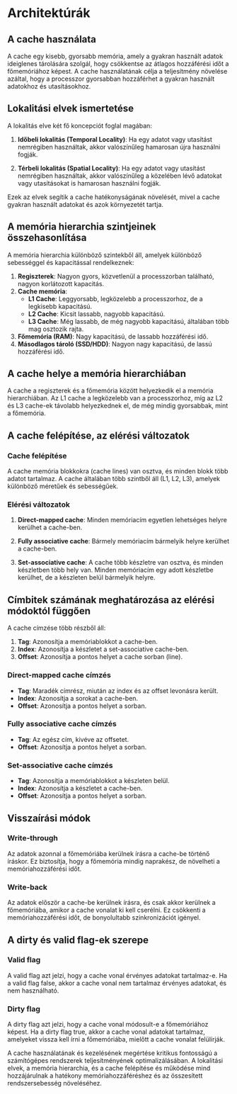 # Architektúrák

## A cache használata

A cache egy kisebb, gyorsabb memória, amely a gyakran használt adatok ideiglenes tárolására szolgál, hogy csökkentse az átlagos hozzáférési időt a főmemóriához képest. A cache használatának célja a teljesítmény növelése azáltal, hogy a processzor gyorsabban hozzáférhet a gyakran használt adatokhoz és utasításokhoz.

## Lokalitási elvek ismertetése

A lokalitás elve két fő koncepciót foglal magában:

1. **Időbeli lokalitás (Temporal Locality)**: Ha egy adatot vagy utasítást nemrégiben használtak, akkor valószínűleg hamarosan újra használni fogják.
   
2. **Térbeli lokalitás (Spatial Locality)**: Ha egy adatot vagy utasítást nemrégiben használtak, akkor valószínűleg a közelében lévő adatokat vagy utasításokat is hamarosan használni fogják.

Ezek az elvek segítik a cache hatékonyságának növelését, mivel a cache gyakran használt adatokat és azok környezetét tartja.

## A memória hierarchia szintjeinek összehasonlítása

A memória hierarchia különböző szintekből áll, amelyek különböző sebességgel és kapacitással rendelkeznek:

1. **Regiszterek**: Nagyon gyors, közvetlenül a processzorban található, nagyon korlátozott kapacitás.
2. **Cache memória**:
   - **L1 Cache**: Leggyorsabb, legközelebb a processzorhoz, de a legkisebb kapacitású.
   - **L2 Cache**: Kicsit lassabb, nagyobb kapacitású.
   - **L3 Cache**: Még lassabb, de még nagyobb kapacitású, általában több mag osztozik rajta.
3. **Főmemória (RAM)**: Nagy kapacitású, de lassabb hozzáférési idő.
4. **Másodlagos tároló (SSD/HDD)**: Nagyon nagy kapacitású, de lassú hozzáférési idő.

## A cache helye a memória hierarchiában

A cache a regiszterek és a főmemória között helyezkedik el a memória hierarchiában. Az L1 cache a legközelebb van a processzorhoz, míg az L2 és L3 cache-ek távolabb helyezkednek el, de még mindig gyorsabbak, mint a főmemória.

## A cache felépítése, az elérési változatok

### Cache felépítése

A cache memória blokkokra (cache lines) van osztva, és minden blokk több adatot tartalmaz. A cache általában több szintből áll (L1, L2, L3), amelyek különböző méretűek és sebességűek.

### Elérési változatok

1. **Direct-mapped cache**: Minden memóriacím egyetlen lehetséges helyre kerülhet a cache-ben.
   
2. **Fully associative cache**: Bármely memóriacím bármelyik helyre kerülhet a cache-ben.

3. **Set-associative cache**: A cache több készletre van osztva, és minden készletben több hely van. Minden memóriacím egy adott készletbe kerülhet, de a készleten belül bármelyik helyre.

## Címbitek számának meghatározása az elérési módoktól függően

A cache címzése több részből áll:

1. **Tag**: Azonosítja a memóriablokkot a cache-ben.
2. **Index**: Azonosítja a készletet a set-associative cache-ben.
3. **Offset**: Azonosítja a pontos helyet a cache sorban (line).

### Direct-mapped cache címzés

- **Tag**: Maradék címrész, miután az index és az offset levonásra került.
- **Index**: Azonosítja a sorokat a cache-ben.
- **Offset**: Azonosítja a pontos helyet a sorban.

### Fully associative cache címzés

- **Tag**: Az egész cím, kivéve az offsetet.
- **Offset**: Azonosítja a pontos helyet a sorban.

### Set-associative cache címzés

- **Tag**: Azonosítja a memóriablokkot a készleten belül.
- **Index**: Azonosítja a készletet a cache-ben.
- **Offset**: Azonosítja a pontos helyet a sorban.

## Visszaírási módok

### Write-through

Az adatok azonnal a főmemóriába kerülnek írásra a cache-be történő íráskor. Ez biztosítja, hogy a főmemória mindig naprakész, de növelheti a memóriahozzáférési időt.

### Write-back

Az adatok először a cache-be kerülnek írásra, és csak akkor kerülnek a főmemóriába, amikor a cache vonalat ki kell cserélni. Ez csökkenti a memóriahozzáférési időt, de bonyolultabb szinkronizációt igényel.

## A dirty és valid flag-ek szerepe

### Valid flag

A valid flag azt jelzi, hogy a cache vonal érvényes adatokat tartalmaz-e. Ha a valid flag false, akkor a cache vonal nem tartalmaz érvényes adatokat, és nem használható.

### Dirty flag

A dirty flag azt jelzi, hogy a cache vonal módosult-e a főmemóriához képest. Ha a dirty flag true, akkor a cache vonal adatokat tartalmaz, amelyeket vissza kell írni a főmemóriába, mielőtt a cache vonalat felülírják.

A cache használatának és kezelésének megértése kritikus fontosságú a számítógépes rendszerek teljesítményének optimalizálásában. A lokalitási elvek, a memória hierarchia, és a cache felépítése és működése mind hozzájárulnak a hatékony memóriahozzáféréshez és az összesített rendszersebesség növeléséhez.
